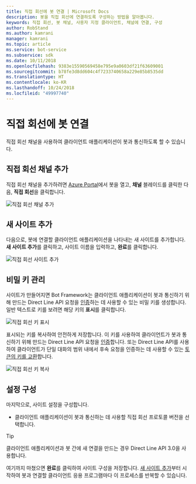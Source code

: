 ```yaml
---
title: 직접 회선에 봇 연결 | Microsoft Docs
description: 봇을 직접 회선에 연결하도록 구성하는 방법을 알아봅니다.
keywords: 직접 회선, 봇 채널, 사용자 지정 클라이언트, 채널에 연결, 구성
author: RobStand
ms.author: kamrani
manager: kamrani
ms.topic: article
ms.service: bot-service
ms.subservice: sdk
ms.date: 10/11/2018
ms.openlocfilehash: 9383e15590569458e795e9a0603df21f63609001
ms.sourcegitcommit: b78fe3d8dd604c4f7233740658a229e85b8535dd
ms.translationtype: HT
ms.contentlocale: ko-KR
ms.lasthandoff: 10/24/2018
ms.locfileid: "49997740"
---
```

# <a name="connect-a-bot-to-direct-line"></a>직접 회선에 봇 연결

직접 회선 채널을 사용하여 클라이언트 애플리케이션이 봇과 통신하도록 할 수 있습니다. 

## <a name="add-the-direct-line-channel"></a>직접 회선 채널 추가

직접 회선 채널을 추가하려면 [Azure Portal](https://portal.azure.com/)에서 봇을 열고, **채널** 블레이드를 클릭한 다음, **직접 회선**을 클릭합니다.

![직접 회선 채널 추가](~/media/bot-service-channel-connect-directline/directline-addchannel.png)

## <a name="add-new-site"></a>새 사이트 추가

다음으로, 봇에 연결할 클라이언트 애플리케이션을 나타내는 새 사이트를 추가합니다. **새 사이트 추가**를 클릭하고, 사이트 이름을 입력하고, **완료**를 클릭합니다.

![직접 회선 사이트 추가](~/media/bot-service-channel-connect-directline/directline-addsite.png)

## <a name="manage-secret-keys"></a>비밀 키 관리

사이트가 만들어지면 Bot Framework는 클라이언트 애플리케이션이 봇과 통신하기 위해 만드는 Direct Line API 요청을 [인증](~/rest-api/bot-framework-rest-direct-line-3-0-authentication.md)하는 데 사용할 수 있는 비밀 키를 생성합니다. 일반 텍스트로 키를 보려면 해당 키의 **표시**를 클릭합니다.

![직접 회선 키 표시](~/media/bot-service-channel-connect-directline/directline-showkey.png)

표시되는 키를 복사하여 안전하게 저장합니다. 이 키를 사용하여 클라이언트가 봇과 통신하기 위해 만드는 Direct Line API 요청을 [인증](~/rest-api/bot-framework-rest-direct-line-3-0-authentication.md)합니다.
또는 Direct Line API를 사용하여 클라이언트가 단일 대화의 범위 내에서 후속 요청을 인증하는 데 사용할 수 있는 [토큰의 키를 교환](~/rest-api/bot-framework-rest-direct-line-3-0-authentication.md#generate-token)합니다.

![직접 회선 키 복사](~/media/bot-service-channel-connect-directline/directline-copykey.png)

## <a name="configure-settings"></a>설정 구성

마지막으로, 사이트 설정을 구성합니다.

- 클라이언트 애플리케이션이 봇과 통신하는 데 사용할 직접 회선 프로토콜 버전을 선택합니다.

> [!TIP]
> 클라이언트 애플리케이션과 봇 간에 새 연결을 만드는 경우 Direct Line API 3.0을 사용합니다.

여기까지 마쳤으면 **완료**를 클릭하여 사이트 구성을 저장합니다. [새 사이트 추가](#add-new-site)부터 시작하여 봇과 연결할 클라이언트 응용 프로그램마다 이 프로세스를 반복할 수 있습니다.
